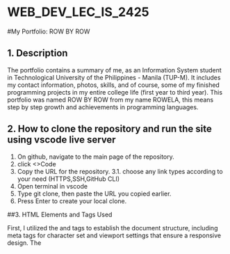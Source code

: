# WEB_DEV_LEC_IS_2425
 
#My Portfolio: ROW BY ROW

## 1. Description
The portfolio contains a summary of me, as an Information System student in Technological University of the Philippines - Manila (TUP-M). It includes my contact information, photos, skills, and of course, some of my finished programming projects in my entire college life (first year to third year). This portfolio was named ROW BY ROW from my name ROWELA, this means step by step growth and achievements in programming languages.

## 2. How to clone the repository and run the site using vscode live server

1. On github, navigate to the main page of the repository.
2. click <>Code
3. Copy the URL for the repository.
    3.1. choose any link types according to your need (HTTPS,SSH,GitHub CLI)
4. Open terminal in vscode
5. Type git clone, then paste the URL you copied earlier.
7. Press Enter to create your local clone.


##3. HTML Elements and Tags Used

First, I utilized the <html> and <head> tags to establish the document structure, including meta tags for character set and viewport settings that ensure a responsive design. The <title> tag labels my portfolio as "My Portfolio," providing context for the page. The heading elements, such as <h1> and <h2>, organize my content hierarchically, making it easy for visitors to navigate. Also, I utilized the <font> tag to specify the font face, size, and color for text throughout the portfolio, although I recognize that CSS is a more modern approach.Tables, created with <table>, <tr>, <td>, and related attributes, serve to arrange information systematically. I used <img> tags to include pictures for my projects, using attributes like src, alt, width, and height to manage image properties. For interaction, I incorporated <a> tags for hyperlinks, allowing users to navigate between sections, while <button> tags provide a clickable interface. Additionally, forms are included through <form>, <input>, <label>, and <textarea> tags, enabling visitors to contact me directly.